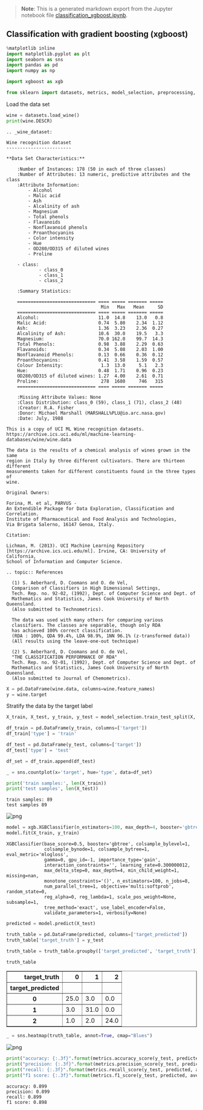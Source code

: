 >**Note**: This is a generated markdown export from the Jupyter notebook file [classification_xgboost.ipynb](classification_xgboost.ipynb).

## Classification with gradient boosting (xgboost)


```python
%matplotlib inline
import matplotlib.pyplot as plt
import seaborn as sns
import pandas as pd
import numpy as np

import xgboost as xgb

from sklearn import datasets, metrics, model_selection, preprocessing, pipeline
```

Load the data set


```python
wine = datasets.load_wine()
print(wine.DESCR)
```

    .. _wine_dataset:
    
    Wine recognition dataset
    ------------------------
    
    **Data Set Characteristics:**
    
        :Number of Instances: 178 (50 in each of three classes)
        :Number of Attributes: 13 numeric, predictive attributes and the class
        :Attribute Information:
     		- Alcohol
     		- Malic acid
     		- Ash
    		- Alcalinity of ash  
     		- Magnesium
    		- Total phenols
     		- Flavanoids
     		- Nonflavanoid phenols
     		- Proanthocyanins
    		- Color intensity
     		- Hue
     		- OD280/OD315 of diluted wines
     		- Proline
    
        - class:
                - class_0
                - class_1
                - class_2
    		
        :Summary Statistics:
        
        ============================= ==== ===== ======= =====
                                       Min   Max   Mean     SD
        ============================= ==== ===== ======= =====
        Alcohol:                      11.0  14.8    13.0   0.8
        Malic Acid:                   0.74  5.80    2.34  1.12
        Ash:                          1.36  3.23    2.36  0.27
        Alcalinity of Ash:            10.6  30.0    19.5   3.3
        Magnesium:                    70.0 162.0    99.7  14.3
        Total Phenols:                0.98  3.88    2.29  0.63
        Flavanoids:                   0.34  5.08    2.03  1.00
        Nonflavanoid Phenols:         0.13  0.66    0.36  0.12
        Proanthocyanins:              0.41  3.58    1.59  0.57
        Colour Intensity:              1.3  13.0     5.1   2.3
        Hue:                          0.48  1.71    0.96  0.23
        OD280/OD315 of diluted wines: 1.27  4.00    2.61  0.71
        Proline:                       278  1680     746   315
        ============================= ==== ===== ======= =====
    
        :Missing Attribute Values: None
        :Class Distribution: class_0 (59), class_1 (71), class_2 (48)
        :Creator: R.A. Fisher
        :Donor: Michael Marshall (MARSHALL%PLU@io.arc.nasa.gov)
        :Date: July, 1988
    
    This is a copy of UCI ML Wine recognition datasets.
    https://archive.ics.uci.edu/ml/machine-learning-databases/wine/wine.data
    
    The data is the results of a chemical analysis of wines grown in the same
    region in Italy by three different cultivators. There are thirteen different
    measurements taken for different constituents found in the three types of
    wine.
    
    Original Owners: 
    
    Forina, M. et al, PARVUS - 
    An Extendible Package for Data Exploration, Classification and Correlation. 
    Institute of Pharmaceutical and Food Analysis and Technologies,
    Via Brigata Salerno, 16147 Genoa, Italy.
    
    Citation:
    
    Lichman, M. (2013). UCI Machine Learning Repository
    [https://archive.ics.uci.edu/ml]. Irvine, CA: University of California,
    School of Information and Computer Science. 
    
    .. topic:: References
    
      (1) S. Aeberhard, D. Coomans and O. de Vel, 
      Comparison of Classifiers in High Dimensional Settings, 
      Tech. Rep. no. 92-02, (1992), Dept. of Computer Science and Dept. of  
      Mathematics and Statistics, James Cook University of North Queensland. 
      (Also submitted to Technometrics). 
    
      The data was used with many others for comparing various 
      classifiers. The classes are separable, though only RDA 
      has achieved 100% correct classification. 
      (RDA : 100%, QDA 99.4%, LDA 98.9%, 1NN 96.1% (z-transformed data)) 
      (All results using the leave-one-out technique) 
    
      (2) S. Aeberhard, D. Coomans and O. de Vel, 
      "THE CLASSIFICATION PERFORMANCE OF RDA" 
      Tech. Rep. no. 92-01, (1992), Dept. of Computer Science and Dept. of 
      Mathematics and Statistics, James Cook University of North Queensland. 
      (Also submitted to Journal of Chemometrics).
    



```python
X = pd.DataFrame(wine.data, columns=wine.feature_names)
y = wine.target
```

Stratify the data by the target label


```python
X_train, X_test, y_train, y_test = model_selection.train_test_split(X, y, train_size=0.5, stratify=y)

df_train = pd.DataFrame(y_train, columns=['target'])
df_train['type'] = 'train'

df_test = pd.DataFrame(y_test, columns=['target'])
df_test['type'] = 'test'

df_set = df_train.append(df_test)

_ = sns.countplot(x='target', hue='type', data=df_set)     

print('train samples:', len(X_train))
print('test samples', len(X_test))
```

    train samples: 89
    test samples 89



    
![png](classification_xgboost_files/classification_xgboost_6_1.png)
    



```python
model = xgb.XGBClassifier(n_estimators=100, max_depth=4, booster='gbtree', eval_metric='mlogloss', use_label_encoder=False)
model.fit(X_train, y_train)
```




    XGBClassifier(base_score=0.5, booster='gbtree', colsample_bylevel=1,
                  colsample_bynode=1, colsample_bytree=1, eval_metric='mlogloss',
                  gamma=0, gpu_id=-1, importance_type='gain',
                  interaction_constraints='', learning_rate=0.300000012,
                  max_delta_step=0, max_depth=4, min_child_weight=1, missing=nan,
                  monotone_constraints='()', n_estimators=100, n_jobs=8,
                  num_parallel_tree=1, objective='multi:softprob', random_state=0,
                  reg_alpha=0, reg_lambda=1, scale_pos_weight=None, subsample=1,
                  tree_method='exact', use_label_encoder=False,
                  validate_parameters=1, verbosity=None)




```python
predicted = model.predict(X_test)

truth_table = pd.DataFrame(predicted, columns=['target_predicted'])
truth_table['target_truth'] = y_test

truth_table = truth_table.groupby(['target_predicted', 'target_truth']).size().unstack().fillna(0)

truth_table
```




<div>
<table border="1" class="dataframe">
  <thead>
    <tr style="text-align: right;">
      <th>target_truth</th>
      <th>0</th>
      <th>1</th>
      <th>2</th>
    </tr>
    <tr>
      <th>target_predicted</th>
      <th></th>
      <th></th>
      <th></th>
    </tr>
  </thead>
  <tbody>
    <tr>
      <th>0</th>
      <td>25.0</td>
      <td>3.0</td>
      <td>0.0</td>
    </tr>
    <tr>
      <th>1</th>
      <td>3.0</td>
      <td>31.0</td>
      <td>0.0</td>
    </tr>
    <tr>
      <th>2</th>
      <td>1.0</td>
      <td>2.0</td>
      <td>24.0</td>
    </tr>
  </tbody>
</table>
</div>




```python
_ = sns.heatmap(truth_table, annot=True, cmap="Blues")
```


    
![png](classification_xgboost_files/classification_xgboost_9_0.png)
    



```python
print("accuracy: {:.3f}".format(metrics.accuracy_score(y_test, predicted)))
print("precision: {:.3f}".format(metrics.precision_score(y_test, predicted, average='weighted')))
print("recall: {:.3f}".format(metrics.recall_score(y_test, predicted, average='weighted')))
print("f1 score: {:.3f}".format(metrics.f1_score(y_test, predicted, average='weighted')))
```

    accuracy: 0.899
    precision: 0.899
    recall: 0.899
    f1 score: 0.898



```python

```
